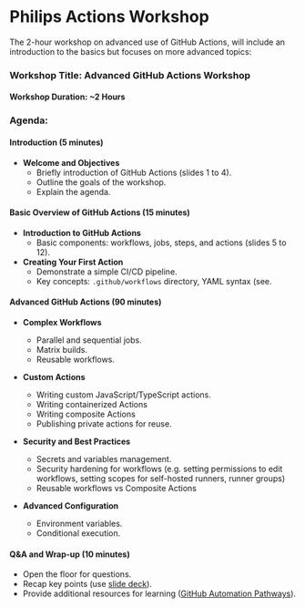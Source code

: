 # Philips Actions Workshop

The 2-hour workshop on advanced use of GitHub Actions, will include an introduction to the basics but focuses on more advanced topics:

### Workshop Title: Advanced GitHub Actions Workshop

#### Workshop Duration: ~2 Hours

### Agenda:

#### Introduction (5 minutes)
- **Welcome and Objectives**
  - Briefly introduction of GitHub Actions (slides 1 to 4).
  - Outline the goals of the workshop.
  - Explain the agenda.

#### Basic Overview of GitHub Actions (15 minutes)
- **Introduction to GitHub Actions**
  - Basic components: workflows, jobs, steps, and actions (slides 5 to 12).
- **Creating Your First Action**
  - Demonstrate a simple CI/CD pipeline.
  - Key concepts: `.github/workflows` directory, YAML syntax (see.

#### Advanced GitHub Actions (90 minutes)
- **Complex Workflows**
  - Parallel and sequential jobs.
  - Matrix builds.
  - Reusable workflows.

- **Custom Actions**
  - Writing custom JavaScript/TypeScript actions.
  - Writing containerized Actions
  - Writing composite Actions
  - Publishing private actions for reuse.

- **Security and Best Practices**
  - Secrets and variables management.
  - Security hardening for workflows (e.g. setting permissions to edit workflows, setting scopes for self-hosted runners, runner groups)
  - Reusable workflows vs Composite Actions

- **Advanced Configuration**
  - Environment variables.
  - Conditional execution.
  
#### **Q&A and Wrap-up (10 minutes)**
- Open the floor for questions.
- Recap key points (use [slide deck](slides/Actions_Workshop.pptx)).
- Provide additional resources for learning ([GitHub Automation Pathways](https://resources.github.com/learn/pathways/automation/)).
